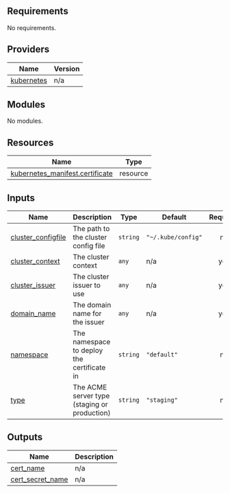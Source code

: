 <!-- BEGIN_TF_DOCS -->
## Requirements

No requirements.

## Providers

| Name | Version |
|------|---------|
| <a name="provider_kubernetes"></a> [kubernetes](#provider\_kubernetes) | n/a |

## Modules

No modules.

## Resources

| Name | Type |
|------|------|
| [kubernetes_manifest.certificate](https://registry.terraform.io/providers/hashicorp/kubernetes/latest/docs/resources/manifest) | resource |

## Inputs

| Name | Description | Type | Default | Required |
|------|-------------|------|---------|:--------:|
| <a name="input_cluster_configfile"></a> [cluster\_configfile](#input\_cluster\_configfile) | The path to the cluster config file | `string` | `"~/.kube/config"` | no |
| <a name="input_cluster_context"></a> [cluster\_context](#input\_cluster\_context) | The cluster context | `any` | n/a | yes |
| <a name="input_cluster_issuer"></a> [cluster\_issuer](#input\_cluster\_issuer) | The cluster issuer to use | `any` | n/a | yes |
| <a name="input_domain_name"></a> [domain\_name](#input\_domain\_name) | The domain name for the issuer | `any` | n/a | yes |
| <a name="input_namespace"></a> [namespace](#input\_namespace) | The namespace to deploy the certificate in | `string` | `"default"` | no |
| <a name="input_type"></a> [type](#input\_type) | The ACME server type (staging or production) | `string` | `"staging"` | no |

## Outputs

| Name | Description |
|------|-------------|
| <a name="output_cert_name"></a> [cert\_name](#output\_cert\_name) | n/a |
| <a name="output_cert_secret_name"></a> [cert\_secret\_name](#output\_cert\_secret\_name) | n/a |
<!-- END_TF_DOCS -->